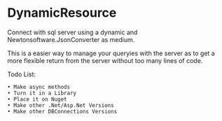 # DynamicResource
Connect with sql server using a dynamic and Newtonsoftware.JsonConverter as medium.

This is a easier way to manage your queryies with the server 
as to get a more flexible return from the server without too many lines of code.


Todo List:

	• Make async methods
	• Turn it in a Library
	• Place it on Nuget
	• Make other .Net/Asp.Net Versions
	• Make other DBConnections Versions
